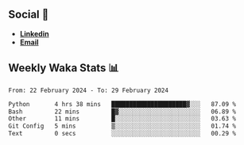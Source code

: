 ## Social 🔗

- [**Linkedin**](https://www.linkedin.com/in/trevorward001/)
- **<a href="mailto:trevorward001@gmail.com">Email<a>**

## Weekly Waka Stats 📊
<!--START_SECTION:waka-->

```txt
From: 22 February 2024 - To: 29 February 2024

Python       4 hrs 38 mins   █████████████████████▓░░░   87.09 %
Bash         22 mins         █▓░░░░░░░░░░░░░░░░░░░░░░░   06.89 %
Other        11 mins         █░░░░░░░░░░░░░░░░░░░░░░░░   03.63 %
Git Config   5 mins          ▒░░░░░░░░░░░░░░░░░░░░░░░░   01.74 %
Text         0 secs          ░░░░░░░░░░░░░░░░░░░░░░░░░   00.29 %
```

<!--END_SECTION:waka-->

<!--

Here are some ideas to get you started:

- 🔭 I’m currently working on (way to add branches committed on)
- 🌱 I’m currently learning Web Frameworks and Machine Learning! (Lisp, JS (react & angular), Python, and __)
- 💬 Ask me about ...
- 📫 How to reach me: 
- 😄 Pronouns: He/Him/His
- ⚡ Fun fact: ...

that-recsys-lab
-->
